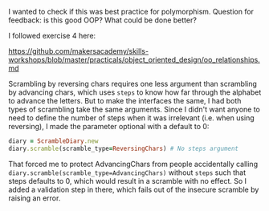 I wanted to check if this was best practice for polymorphism. Question for feedback: is this good OOP? What could be done better?

I followed exercise 4 here:

https://github.com/makersacademy/skills-workshops/blob/master/practicals/object_oriented_design/oo_relationships.md

Scrambling by reversing chars requires one less argument than scrambling by advancing chars, which uses `steps` to know how far through the alphabet to advance the letters. But to make the interfaces the same, I had both types of scrambling take the same arguments. Since I didn't want anyone to need to define the number of steps when it was irrelevant (i.e. when using reversing), I made the parameter optional with a default to 0:

```ruby
diary = ScrambleDiary.new
diary.scramble(scramble_type=ReversingChars) # No steps argument
```

That forced me to protect AdvancingChars from people accidentally calling `diary.scramble(scramble_type=AdvancingChars)` without `steps` such that steps defaults to 0, which would result in a scramble with no effect. So I added a validation step in there, which fails out of the insecure scramble by raising an error.

